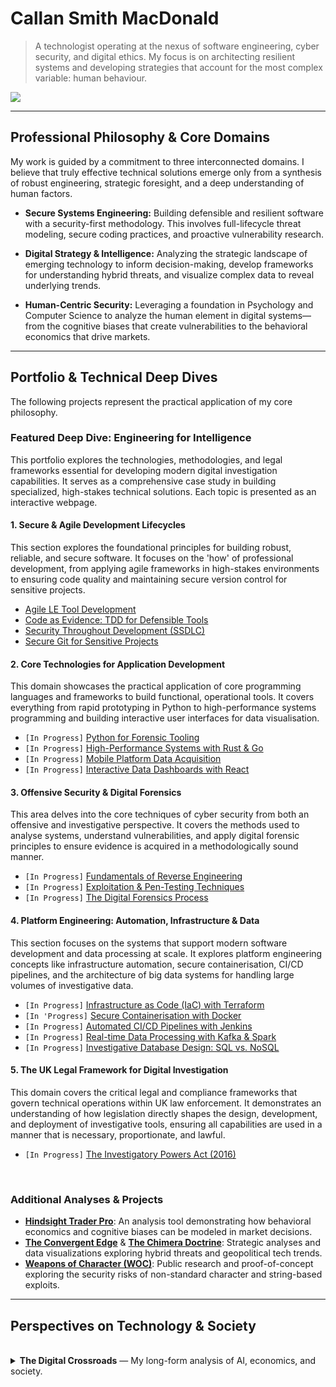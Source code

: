 # Callan Smith MacDonald

> A technologist operating at the nexus of software engineering, cyber security, and digital ethics. My focus is on architecting resilient systems and developing strategies that account for the most complex variable: human behaviour.

[<img src="https://img.shields.io/badge/Website-computerscience.engineer-blue?style=for-the-badge&logo=data:image/svg+xml;base64,PHN2ZyBmaWxsPSIjRkZGRkZGIiByb2xlPSJpbWciIHZpZXdCb3g9IjAgMCAyNCAyNCIgeG1sbnM9Imh0dHA6Ly93d3cudzMub3JnLzIwMDAvc3ZnIj48dGl0bGU+R2xvYmU8L3RpdGxlPjxwYXRoIGQ9Ik0xMiAwYTExLjk5IDEyIDAgMCAwLTEyIDEyYTExLjk5IDEyIDAgMCAwIDEyIDEyIDEyIDEyIDAgMCAwIDAtMjRtMCAyMC44MmE4LjgzIDguODMgMCAwIDEtOC44Mi04LjgzQTguODMgOC44MyAwIDAgMSAxMiAzLjEzYTguODIgOC44MiAwIDAgMSA4LjgyIDguODMgOC44MyA4LjgzIDAgMCAxLTguODIgOC44M1oiLz48cGF0aCBkPSJNMTIgMGEyOC44OCAyOC44OCAwIDAgMC0xLjc0IDI0aDMuNDhBMTguOTEgMTguOTEgMCAwIDAgMTIgMFoiLz48L3N2Zz4=" />](https://computerscience.engineer/)

---

## Professional Philosophy & Core Domains

My work is guided by a commitment to three interconnected domains. I believe that truly effective technical solutions emerge only from a synthesis of robust engineering, strategic foresight, and a deep understanding of human factors.

- **Secure Systems Engineering:** Building defensible and resilient software with a security-first methodology. This involves full-lifecycle threat modeling, secure coding practices, and proactive vulnerability research.

- **Digital Strategy & Intelligence:** Analyzing the strategic landscape of emerging technology to inform decision-making, develop frameworks for understanding hybrid threats, and visualize complex data to reveal underlying trends.

- **Human-Centric Security:** Leveraging a foundation in Psychology and Computer Science to analyze the human element in digital systems—from the cognitive biases that create vulnerabilities to the behavioral economics that drive markets.

---

## Portfolio & Technical Deep Dives

The following projects represent the practical application of my core philosophy.

### Featured Deep Dive: Engineering for Intelligence

This portfolio explores the technologies, methodologies, and legal frameworks essential for developing modern digital investigation capabilities. It serves as a comprehensive case study in building specialized, high-stakes technical solutions. Each topic is presented as an interactive webpage.

#### **1. Secure & Agile Development Lifecycles**
This section explores the foundational principles for building robust, reliable, and secure software. It focuses on the 'how' of professional development, from applying agile frameworks in high-stakes environments to ensuring code quality and maintaining secure version control for sensitive projects.

- [Agile LE Tool Development](https://smcallan.github.io/Agile-Law-Enforcement-Tool-Development/)
- [Code as Evidence: TDD for Defensible Tools](https://smcallan.github.io/Code-as-Evidence/)
- [Security Throughout Development (SSDLC)](https://smcallan.github.io/SSDLC-Security-Throughout-Development/)
- [Secure Git for Sensitive Projects](https://smcallan.github.io/Version-Control-Strategy-with-Git-for-Sensitive-Projects/)

#### **2. Core Technologies for Application Development**
This domain showcases the practical application of core programming languages and frameworks to build functional, operational tools. It covers everything from rapid prototyping in Python to high-performance systems programming and building interactive user interfaces for data visualisation.

- `[In Progress]` [Python for Forensic Tooling](#)
- `[In Progress]` [High-Performance Systems with Rust & Go](#)
- `[In Progress]` [Mobile Platform Data Acquisition](#)
- `[In Progress]` [Interactive Data Dashboards with React](#)

#### **3. Offensive Security & Digital Forensics**
This area delves into the core techniques of cyber security from both an offensive and investigative perspective. It covers the methods used to analyse systems, understand vulnerabilities, and apply digital forensic principles to ensure evidence is acquired in a methodologically sound manner.

- `[In Progress]` [Fundamentals of Reverse Engineering](#)
- `[In Progress]` [Exploitation & Pen-Testing Techniques](#)
- `[In Progress]` [The Digital Forensics Process](#)

#### **4. Platform Engineering: Automation, Infrastructure & Data**
This section focuses on the systems that support modern software development and data processing at scale. It explores platform engineering concepts like infrastructure automation, secure containerisation, CI/CD pipelines, and the architecture of big data systems for handling large volumes of investigative data.

- `[In Progress]` [Infrastructure as Code (IaC) with Terraform](#)
- `[In 'Progress]` [Secure Containerisation with Docker](#)
- `[In Progress]` [Automated CI/CD Pipelines with Jenkins](#)
- `[In Progress]` [Real-time Data Processing with Kafka & Spark](#)
- `[In Progress]` [Investigative Database Design: SQL vs. NoSQL](#)

#### **5. The UK Legal Framework for Digital Investigation**
This domain covers the critical legal and compliance frameworks that govern technical operations within UK law enforcement. It demonstrates an understanding of how legislation directly shapes the design, development, and deployment of investigative tools, ensuring all capabilities are used in a manner that is necessary, proportionate, and lawful.

- `[In Progress]` [The Investigatory Powers Act (2016)](#)

<br>

### Additional Analyses & Projects

- **[Hindsight Trader Pro](https://smcallan.github.io/ChronoVest/)**: An analysis tool demonstrating how behavioral economics and cognitive biases can be modeled in market decisions.
- **[The Convergent Edge](https://smcallan.github.io/secret_states/)** & **[The Chimera Doctrine](https://smcallan.github.io/The-Chimera-Doctrine/)**: Strategic analyses and data visualizations exploring hybrid threats and geopolitical tech trends.
- **[Weapons of Character (WOC)](https://github.com/SMCallan/WOC)**: Public research and proof-of-concept exploring the security risks of non-standard character and string-based exploits.

---

## Perspectives on Technology & Society
<br>
<details>
<summary><strong>The Digital Crossroads</strong> — My long-form analysis of AI, economics, and society.</summary>
<br>

> *I find myself haunted by a growing certainty that we are living through the convergence of humanity's oldest warnings about technology and power. What I see emerging in our AI-driven world isn't unprecedented—it's the fulfillment of prophecies that philosophers, economists, and social critics have been making for centuries.*

### The Spectre of Alienation
When I watch AI systems generate art that moves me or solve mathematical problems beyond my comprehension, I think of Marx's concept of alienation from the *Economic and Philosophic Manuscripts of 1844*. He warned that when we lose control over our labor and its products, we become estranged from our own humanity. Today, I witness this alienation accelerating as machines don't just replace our physical labor but begin to replicate our creativity, our problem-solving, even our capacity for beauty. The very essence of what we thought made us uniquely human is being commoditized and automated.

### The Prophecies of Scarcity and Purpose
> *"We are being afflicted with a new disease of which some readers may not yet have heard the name, but of which they will hear a great deal in the years to come—namely, technological unemployment."*
>
> — **John Maynard Keynes**, "Economic Possibilities for our Grandchildren" (1930)

Keynes saw this coming nearly a century ago. He predicted that technology would solve scarcity but leave us grappling with purposelessness. I watch young people today questioning whether it's worth developing their talents when an algorithm can outperform them, and I see Keynes' nightmare materializing.

### The Unstoppable Equation of Inequality
The inequality I observe isn't random—it follows the mathematical certainty that Thomas Piketty outlined in *Capital in the Twenty-First Century*. His formula **r > g** (returns on capital exceed economic growth) explains why wealth concentrates naturally. AI accelerates this process exponentially. Those who own the algorithms and data reap returns that dwarf anything previous generations of capitalists could imagine, while the rest of us face what Yuval Noah Harari calls becoming part of a "useless class."

I think often of Adam Smith, so frequently misquoted. In *The Theory of Moral Sentiments*, he warned that commercial society required ethical foundations and that extreme inequality would corrode the social bonds necessary for any functioning economy. I see his fears manifesting as digital platforms, described by Shoshana Zuboff in *The Age of Surveillance Capitalism*, turn our very behaviors and experiences into commodities to be harvested and sold.

### A Path Forward?
Yet I'm not resigned to this trajectory. Elinor Ostrom's Nobel Prize-winning research showed that cooperation can triumph over greed when we design the right institutions. Thinkers like Rutger Bregman propose concrete solutions like universal basic income, while David Graeber's work on "bullshit jobs" suggests we might reimagine work entirely.

What gives me pause is how the behavioral research of Daniel Kahneman and Dan Ariely reveals that our cognitive biases make us vulnerable to exploitative systems. We're predictably irrational in ways that those who design our digital environments understand and manipulate.

Standing at this crossroads, I realize that the question isn't whether technology will transform society—it already has. The question is whether we'll learn from the centuries of wisdom about power, inequality, and human nature that came before us. We have the intellectual framework to build something better. The voices of the past are calling to us, warning us, and showing us the way forward.

The choice, as it has always been, is ours to make.
</details>

